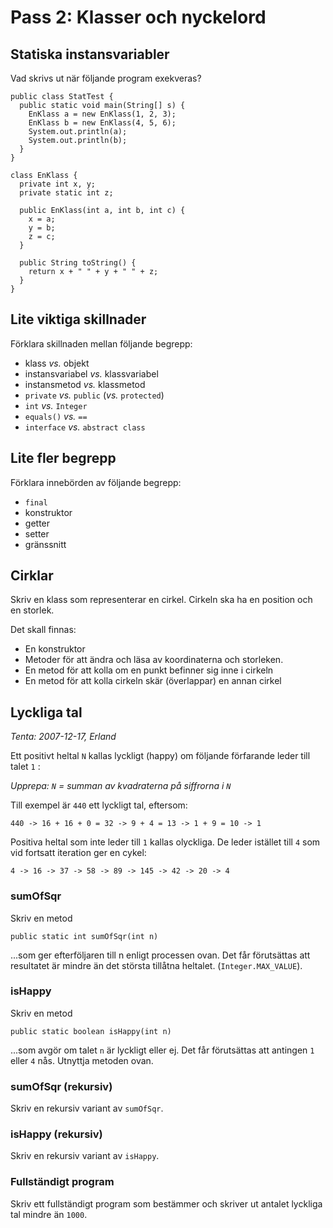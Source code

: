Pass 2: Klasser och nyckelord
=============================

Statiska instansvariabler
-------------------------

Vad skrivs ut när följande program exekveras?

    public class StatTest {
      public static void main(String[] s) {
        EnKlass a = new EnKlass(1, 2, 3);
        EnKlass b = new EnKlass(4, 5, 6);
        System.out.println(a);
        System.out.println(b);
      }
    }

    class EnKlass {
      private int x, y;
      private static int z;

      public EnKlass(int a, int b, int c) {
        x = a;
        y = b;
        z = c;
      }

      public String toString() {
        return x + " " + y + " " + z;
      }
    }

Lite viktiga skillnader
-----------------------

Förklara skillnaden mellan följande begrepp:

+ klass *vs.* objekt
+ instansvariabel *vs.* klassvariabel
+ instansmetod *vs.* klassmetod
+ `private` *vs.* `public` (*vs.* `protected`)
+ `int` *vs.* `Integer`
+ `equals()` *vs.* `==`
+ `interface` *vs.* `abstract class`

Lite fler begrepp
-----------------

Förklara innebörden av följande begrepp:

+ `final`
+ konstruktor
+ getter
+ setter
+ gränssnitt

Cirklar
-------

Skriv en klass som representerar en cirkel. Cirkeln ska ha en position och en storlek. 

Det skall finnas:

+ En konstruktor
+ Metoder för att ändra och läsa av koordinaterna och storleken. 
+ En metod för att kolla om en punkt befinner sig inne i cirkeln
+ En metod för att kolla cirkeln skär (överlappar) en annan cirkel

Lyckliga tal
------------
*Tenta: 2007-12-17, Erland*

Ett positivt heltal `N` kallas lyckligt (happy) om följande förfarande leder till talet `1` :

*Upprepa: `N` = summan av kvadraterna på siffrorna i `N`*

Till exempel är `440` ett lyckligt tal, eftersom:

`440 -> 16 + 16 + 0 = 32 -> 9 + 4 = 13 -> 1 + 9 = 10 -> 1`

Positiva heltal som inte leder till `1` kallas olyckliga. De leder istället till `4` som vid fortsatt iteration ger en cykel:

`4 -> 16 -> 37 -> 58 -> 89 -> 145 -> 42 -> 20 -> 4`

### sumOfSqr 

Skriv en metod 

    public static int sumOfSqr(int n)

...som ger efterföljaren till n enligt processen ovan. Det får förutsättas att resultatet är mindre än det största tillåtna heltalet. (`Integer.MAX_VALUE`).

### isHappy 

Skriv en metod 

    public static boolean isHappy(int n) 
    
...som avgör om talet `n` är lyckligt eller ej. Det får förutsättas att antingen `1` eller `4` nås. Utnyttja metoden ovan.

### sumOfSqr (rekursiv)

Skriv en rekursiv variant av `sumOfSqr`.

### isHappy (rekursiv)

Skriv en rekursiv variant av `isHappy`.

### Fullständigt program 

Skriv ett fullständigt program som bestämmer och skriver ut antalet lyckliga tal mindre än `1000`.
